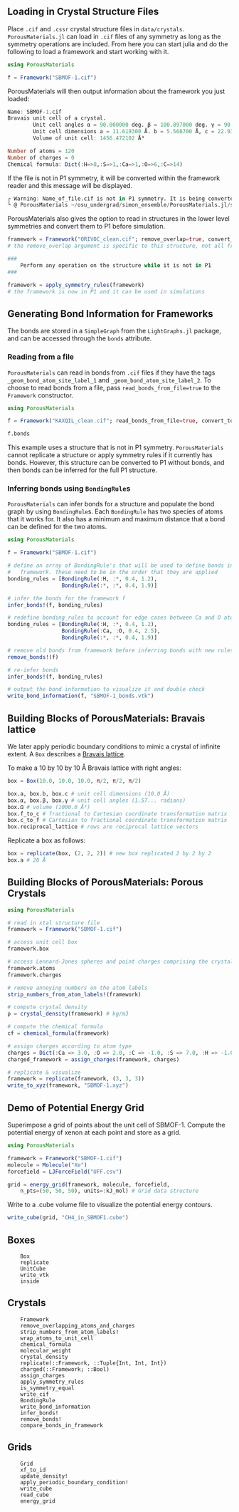 ## Loading in Crystal Structure Files

Place `.cif` and `.cssr` crystal structure files in `data/crystals`. `PorousMaterials.jl` can load in `.cif` files of any symmetry as long as the symmetry operations are included. From here you can start julia and do the following to load a framework and start working with it.

```julia
using PorousMaterials

f = Framework("SBMOF-1.cif")
```

PorousMaterials will then output information about the framework you just loaded:

```julia
Name: SBMOF-1.cif
Bravais unit cell of a crystal.
        Unit cell angles α = 90.000000 deg. β = 100.897000 deg. γ = 90.000000 deg.
        Unit cell dimensions a = 11.619300 Å. b = 5.566700 Å, c = 22.931200 Å
        Volume of unit cell: 1456.472102 Å³

Number of atoms = 120
Number of charges = 0
Chemical formula: Dict(:H=>8,:S=>1,:Ca=>1,:O=>6,:C=>14)
```

If the file is not in P1 symmetry, it will be converted within the framework reader and this message will be displayed.

```julia
┌ Warning: Name_of_file.cif is not in P1 symmetry. It is being converted to P1 for use in PorousMaterials.jl.
└ @ PorousMaterials ~/osu_undergrad/simon_ensemble/PorousMaterials.jl/src/Crystal.jl:284
```

PorousMaterials also gives the option to read in structures in the lower level
symmetries and convert them to P1 before simulation.

```julia
framework = Framework("ORIVOC_clean.cif"; remove_overlap=true, convert_to_p1=false)
# the remove_overlap argument is specific to this structure, not all frameworks need it

###
    Perform any operation on the structure while it is not in P1
###

framework = apply_symmetry_rules(framework)
# the framework is now in P1 and it can be used in simulations
```

## Generating Bond Information for Frameworks

The bonds are stored in a `SimpleGraph` from the `LightGraphs.jl` package, and
can be accessed through the `bonds` attribute.  

### Reading from a file

`PorousMaterials` can read in bonds from `.cif` files if they have the tags
`_geom_bond_atom_site_label_1` and `_geom_bond_atom_site_label_2`. To choose to
read bonds from a file, pass `read_bonds_from_file=true` to the `Framework`
constructor.

```julia
using PorousMaterials

f = Framework("KAXQIL_clean.cif"; read_bonds_from_file=true, convert_to_p1=false)

f.bonds
```

This example uses a structure that is not in P1 symmetry. `PorousMaterials`
cannot replicate a structure or apply symmetry rules if it currently has bonds.
However, this structure can be converted to P1 without bonds, and then bonds can
be inferred for the full P1 structure.

### Inferring bonds using `BondingRule`s

`PorousMaterials` can infer bonds for a structure and populate the bond graph by
using `BondingRule`s. Each `BondingRule` has two species of atoms that it works
for. It also has a minimum and maximum distance that a bond can be defined for
the two atoms.

```julia
using PorousMaterials

f = Framework("SBMOF-1.cif")

# define an array of BondingRule's that will be used to define bonds in the
#   framework. These need to be in the order that they are applied
bonding_rules = [BondingRule(:H, :*, 0.4, 1.2),
                 BondingRule(:*, :*, 0.4, 1.9)]

# infer the bonds for the framework f
infer_bonds!(f, bonding_rules)

# redefine bonding_rules to account for edge cases between Ca and O atoms
bonding_rules = [BondingRule(:H, :*, 0.4, 1.2),
                 BondingRule(:Ca, :O, 0.4, 2.5),
                 BondingRule(:*, :*, 0.4, 1.9)]

# remove old bonds from framework before inferring bonds with new rules
remove_bonds!(f)

# re-infer bonds
infer_bonds!(f, bonding_rules)

# output the bond information to visualize it and double check
write_bond_information(f, "SBMOF-1_bonds.vtk")
```


## Building Blocks of PorousMaterials: Bravais lattice

We later apply periodic boundary conditions to mimic a crystal of infinite extent. A `Box` describes a [Bravais lattice](https://en.wikipedia.org/wiki/Bravais_lattice).

To make a 10 by 10 by 10 Å Bravais lattice with right angles:
```julia
box = Box(10.0, 10.0, 10.0, π/2, π/2, π/2)

box.a, box.b, box.c # unit cell dimensions (10.0 Å)
box.α, box.β, box.γ # unit cell angles (1.57... radians)
box.Ω # volume (1000.0 Å³)
box.f_to_c # fractional to Cartesian coordinate transformation matrix
box.c_to_f # Cartesian to fractional coordinate transformation matrix
box.reciprocal_lattice # rows are reciprocal lattice vectors
```

Replicate a box as follows:
```julia
box = replicate(box, (2, 2, 2)) # new box replicated 2 by 2 by 2
box.a # 20 Å
```

## Building Blocks of PorousMaterials: Porous Crystals

```julia
using PorousMaterials

# read in xtal structure file
framework = Framework("SBMOF-1.cif")

# access unit cell box
framework.box

# access Lennard-Jones spheres and point charges comprising the crystal
framework.atoms
framework.charges

# remove annoying numbers on the atom labels
strip_numbers_from_atom_labels!(framework)

# compute crystal density
ρ = crystal_density(framework) # kg/m3

# compute the chemical formula
cf = chemical_formula(framework)

# assign charges according to atom type
charges = Dict(:Ca => 3.0, :O => 2.0, :C => -1.0, :S => 7.0, :H => -1.0)
charged_framework = assign_charges(framework, charges)

# replicate & visualize
framework = replicate(framework, (3, 3, 3))
write_to_xyz(framework, "SBMOF-1.xyz")
```

## Demo of Potential Energy Grid

Superimpose a grid of points about the unit cell of SBMOF-1. Compute the potential energy of xenon at each point and store as a grid.

```julia
using PorousMaterials

framework = Framework("SBMOF-1.cif")
molecule = Molecule("Xe")
forcefield = LJForceField("UFF.csv")

grid = energy_grid(framework, molecule, forcefield,
    n_pts=(50, 50, 50), units=:kJ_mol) # Grid data structure
```

Write to a .cube volume file to visualize the potential energy contours.
```julia
write_cube(grid, "CH4_in_SBMOF1.cube")
```

## Boxes
```@docs
    Box
    replicate
    UnitCube
    write_vtk
    inside
```

## Crystals
```@docs
    Framework
    remove_overlapping_atoms_and_charges
    strip_numbers_from_atom_labels!
    wrap_atoms_to_unit_cell
    chemical_formula
    molecular_weight
    crystal_density
    replicate(::Framework, ::Tuple{Int, Int, Int})
    charged(::Framework; ::Bool)
    assign_charges
    apply_symmetry_rules
    is_symmetry_equal
    write_cif
    BondingRule
    write_bond_information
    infer_bonds!
    remove_bonds!
    compare_bonds_in_framework
```

## Grids
```@docs
    Grid
    xf_to_id
    update_density!
    apply_periodic_boundary_condition!
    write_cube
    read_cube
    energy_grid
```
